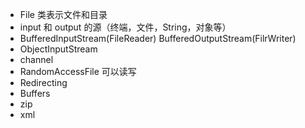 - File 类表示文件和目录
- input 和 output 的源（终端，文件，String，对象等）
- BufferedInputStream(FileReader) BufferedOutputStream(FilrWriter)
- ObjectInputStream
- channel
- RandomAccessFile 可以读写
- Redirecting
- Buffers
- zip
- xml
